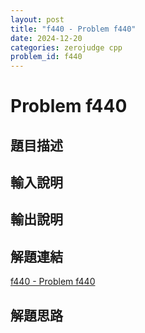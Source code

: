 ```yaml
---
layout: post
title: "f440 - Problem f440"
date: 2024-12-20
categories: zerojudge cpp
problem_id: f440
---
```


# Problem f440

## 題目描述



## 輸入說明



## 輸出說明



## 解題連結

[f440 - Problem f440](https://zerojudge.tw/ShowProblem?problemid=f440)

## 解題思路

